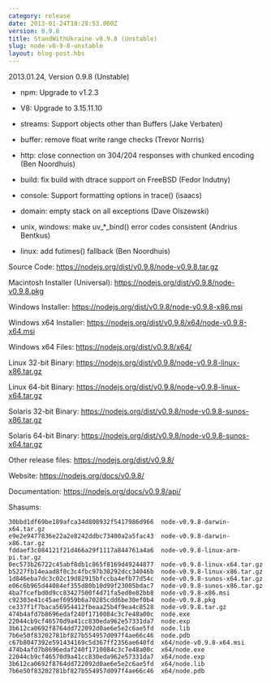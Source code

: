 ```yaml
---
category: release
date: 2013-01-24T18:28:53.000Z
version: 0.9.8
title: StandWithUkraine v0.9.8 (Unstable)
slug: node-v0-9-8-unstable
layout: blog-post.hbs
---
```


2013.01.24, Version 0.9.8 (Unstable)

* npm: Upgrade to v1.2.3

* V8: Upgrade to 3.15.11.10

* streams: Support objects other than Buffers (Jake Verbaten)

* buffer: remove float write range checks (Trevor Norris)

* http: close connection on 304/204 responses with chunked encoding (Ben Noordhuis)

* build: fix build with dtrace support on FreeBSD (Fedor Indutny)

* console: Support formatting options in trace() (isaacs)

* domain: empty stack on all exceptions (Dave Olszewski)

* unix, windows: make uv_*_bind() error codes consistent (Andrius Bentkus)

* linux: add futimes() fallback (Ben Noordhuis)

Source Code: https://nodejs.org/dist/v0.9.8/node-v0.9.8.tar.gz

Macintosh Installer (Universal): https://nodejs.org/dist/v0.9.8/node-v0.9.8.pkg

Windows Installer: https://nodejs.org/dist/v0.9.8/node-v0.9.8-x86.msi

Windows x64 Installer: https://nodejs.org/dist/v0.9.8/x64/node-v0.9.8-x64.msi

Windows x64 Files: https://nodejs.org/dist/v0.9.8/x64/

Linux 32-bit Binary: https://nodejs.org/dist/v0.9.8/node-v0.9.8-linux-x86.tar.gz

Linux 64-bit Binary: https://nodejs.org/dist/v0.9.8/node-v0.9.8-linux-x64.tar.gz

Solaris 32-bit Binary: https://nodejs.org/dist/v0.9.8/node-v0.9.8-sunos-x86.tar.gz

Solaris 64-bit Binary: https://nodejs.org/dist/v0.9.8/node-v0.9.8-sunos-x64.tar.gz

Other release files: https://nodejs.org/dist/v0.9.8/

Website: https://nodejs.org/docs/v0.9.8/

Documentation: https://nodejs.org/docs/v0.9.8/api/

Shasums:

```
30bbd1df69be189afca34d808932f5417986d966  node-v0.9.8-darwin-x64.tar.gz
e9e2e9477836e22a2e8242ddbc73400a2a5fac43  node-v0.9.8-darwin-x86.tar.gz
fddaef3c084121f21d466a29f1117a844761a4a6  node-v0.9.8-linux-arm-pi.tar.gz
0ec573b26722c45abf8db1c865f8169d49244877  node-v0.9.8-linux-x64.tar.gz
b5227fb14eaad8f0c3c4fbc97b30292dcc34046b  node-v0.9.8-linux-x86.tar.gz
1d846eba7dc3c02c19d82915bfccba4efb77d54c  node-v0.9.8-sunos-x64.tar.gz
e06c6b965d44084ef355d80b10d99f23005bdac7  node-v0.9.8-sunos-x86.tar.gz
4ba7fcefbd0d9cc83427500f4d71fa5ed0e82bb8  node-v0.9.8-x86.msi
c92303e41c45aef6959b6a70285cdd6be30ef0b4  node-v0.9.8.pkg
ce337f1f7baca56954412fbeaa25b4f9ea4c8528  node-v0.9.8.tar.gz
474b4afd7b8696edaf240f1710084c3c7e48a00c  node.exe
22044cb9cf46570d9a41cc830eda962e57331da7  node.exp
3b612ca0692f8764dd722092d0ae6e5e2c6ae5fd  node.lib
7b6e50f83202781bf827b554957d097f4ae66c46  node.pdb
c67b8047392e591434169c5d367ff2356ae640fd  x64/node-v0.9.8-x64.msi
474b4afd7b8696edaf240f1710084c3c7e48a00c  x64/node.exe
22044cb9cf46570d9a41cc830eda962e57331da7  x64/node.exp
3b612ca0692f8764dd722092d0ae6e5e2c6ae5fd  x64/node.lib
7b6e50f83202781bf827b554957d097f4ae66c46  x64/node.pdb
```
